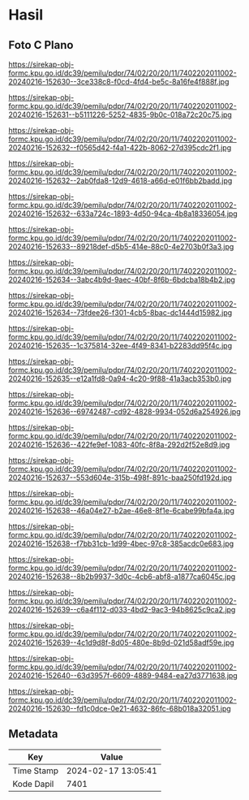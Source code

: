 # Hasil

## Foto C Plano

https://sirekap-obj-formc.kpu.go.id/dc39/pemilu/pdpr/74/02/20/20/11/7402202011002-20240216-152630--3ce338c8-f0cd-4fd4-be5c-8a16fe4f888f.jpg

https://sirekap-obj-formc.kpu.go.id/dc39/pemilu/pdpr/74/02/20/20/11/7402202011002-20240216-152631--b5111226-5252-4835-9b0c-018a72c20c75.jpg

https://sirekap-obj-formc.kpu.go.id/dc39/pemilu/pdpr/74/02/20/20/11/7402202011002-20240216-152632--f0565d42-f4a1-422b-8062-27d395cdc2f1.jpg

https://sirekap-obj-formc.kpu.go.id/dc39/pemilu/pdpr/74/02/20/20/11/7402202011002-20240216-152632--2ab0fda8-12d9-4618-a66d-e01f6bb2badd.jpg

https://sirekap-obj-formc.kpu.go.id/dc39/pemilu/pdpr/74/02/20/20/11/7402202011002-20240216-152632--633a724c-1893-4d50-94ca-4b8a18336054.jpg

https://sirekap-obj-formc.kpu.go.id/dc39/pemilu/pdpr/74/02/20/20/11/7402202011002-20240216-152633--89218def-d5b5-414e-88c0-4e2703b0f3a3.jpg

https://sirekap-obj-formc.kpu.go.id/dc39/pemilu/pdpr/74/02/20/20/11/7402202011002-20240216-152634--3abc4b9d-9aec-40bf-8f6b-6bdcba18b4b2.jpg

https://sirekap-obj-formc.kpu.go.id/dc39/pemilu/pdpr/74/02/20/20/11/7402202011002-20240216-152634--73fdee26-f301-4cb5-8bac-dc1444d15982.jpg

https://sirekap-obj-formc.kpu.go.id/dc39/pemilu/pdpr/74/02/20/20/11/7402202011002-20240216-152635--1c375814-32ee-4f49-8341-b2283dd95f4c.jpg

https://sirekap-obj-formc.kpu.go.id/dc39/pemilu/pdpr/74/02/20/20/11/7402202011002-20240216-152635--e12a1fd8-0a94-4c20-9f88-41a3acb353b0.jpg

https://sirekap-obj-formc.kpu.go.id/dc39/pemilu/pdpr/74/02/20/20/11/7402202011002-20240216-152636--69742487-cd92-4828-9934-052d6a254926.jpg

https://sirekap-obj-formc.kpu.go.id/dc39/pemilu/pdpr/74/02/20/20/11/7402202011002-20240216-152636--422fe9ef-1083-40fc-8f8a-292d2f52e8d9.jpg

https://sirekap-obj-formc.kpu.go.id/dc39/pemilu/pdpr/74/02/20/20/11/7402202011002-20240216-152637--553d604e-315b-498f-891c-baa250fd192d.jpg

https://sirekap-obj-formc.kpu.go.id/dc39/pemilu/pdpr/74/02/20/20/11/7402202011002-20240216-152638--46a04e27-b2ae-46e8-8f1e-6cabe99bfa4a.jpg

https://sirekap-obj-formc.kpu.go.id/dc39/pemilu/pdpr/74/02/20/20/11/7402202011002-20240216-152638--f7bb31cb-1d99-4bec-97c8-385acdc0e683.jpg

https://sirekap-obj-formc.kpu.go.id/dc39/pemilu/pdpr/74/02/20/20/11/7402202011002-20240216-152638--8b2b9937-3d0c-4cb6-abf8-a1877ca6045c.jpg

https://sirekap-obj-formc.kpu.go.id/dc39/pemilu/pdpr/74/02/20/20/11/7402202011002-20240216-152639--c6a4f112-d033-4bd2-9ac3-94b8625c9ca2.jpg

https://sirekap-obj-formc.kpu.go.id/dc39/pemilu/pdpr/74/02/20/20/11/7402202011002-20240216-152639--4c1d9d8f-8d05-480e-8b9d-021d58adf59e.jpg

https://sirekap-obj-formc.kpu.go.id/dc39/pemilu/pdpr/74/02/20/20/11/7402202011002-20240216-152640--63d3957f-6609-4889-9484-ea27d3771638.jpg

https://sirekap-obj-formc.kpu.go.id/dc39/pemilu/pdpr/74/02/20/20/11/7402202011002-20240216-152630--fd1c0dce-0e21-4632-86fc-68b018a32051.jpg


## Metadata

| Key        | Value               |
| ---------- | ------------------- |
| Time Stamp | 2024-02-17 13:05:41 |
| Kode Dapil | 7401                |



